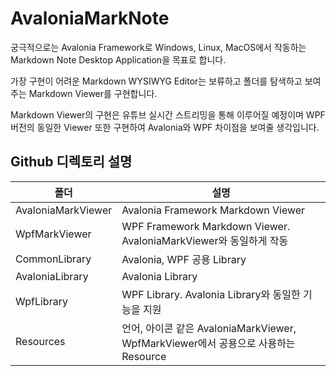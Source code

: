 # AvaloniaMarkNote

궁극적으로는 Avalonia Framework로 Windows, Linux, MacOS에서 작동하는 Markdown Note Desktop Application을 목표로 합니다.

가장 구현이 어려운 Markdown WYSIWYG Editor는 보류하고 폴더를 탐색하고 보여주는 Markdown Viewer를 구현합니다.

Markdown Viewer의 구현은 유튜브 실시간 스트리밍을 통해 이루어질 예정이며 WPF 버전의 동일한 Viewer 또한 구현하여 Avalonia와 WPF 차이점을 보여줄 생각입니다.

## Github 디렉토리 설명

| 폴더 | 설명 |
| --- | --- |
| AvaloniaMarkViewer | Avalonia Framework Markdown Viewer |
| WpfMarkViewer | WPF Framework Markdown Viewer. AvaloniaMarkViewer와 동일하게 작동 |
| CommonLibrary | Avalonia, WPF 공용 Library |
| AvaloniaLibrary | Avalonia Library |
| WpfLibrary | WPF Library. Avalonia Library와 동일한 기능을 지원 |
| Resources | 언어, 아이콘 같은 AvaloniaMarkViewer, WpfMarkViewer에서 공용으로 사용하는 Resource |
